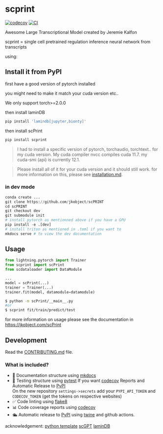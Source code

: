 
# scprint

[![codecov](https://codecov.io/gh/jkobject/scPRINT/branch/main/graph/badge.svg?token=scPRINT_token_here)](https://codecov.io/gh/jkobject/scPRINT)
[![CI](https://github.com/jkobject/scPRINT/actions/workflows/main.yml/badge.svg)](https://github.com/jkobject/scPRINT/actions/workflows/main.yml)

Awesome Large Transcriptional Model created by Jeremie Kalfon

scprint = single cell pretrained regulation inference neural network from transcripts

using: 


## Install it from PyPI

first have a good version of pytorch installed

you might need to make it match your cuda version etc..

We only support torch>=2.0.0

then install laminDB

```bash
pip install 'lamindb[jupyter,bionty]'
```

then install scPrint

```bash
pip install scprint
```

> I had to install a specific version of pytorch, torchaudio, torchtext.. for my cuda version.
My cuda compiler nvcc compiles cuda 11.7. my cuda-smi (api) is currently 12.1.

> Please install all of it for your cuda version and it should still work. for more information on this, please see [installation.md](installation.md).

### in dev mode

```python
conda create ...
git clone https://github.com/jkobject/scPRINT
cd scPRINT
git checkout dev
git submodule init
# install pytorch as mentionned above if you have a GPU
pip install -e .[dev]
# install triton as mentioned in .toml if you want to
mkdocs serve # to view the dev documentation
```

## Usage

```py
from lightning.pytorch import Trainer
from scprint import scPrint
from scdataloader import DataModule

...
model = scPrint(...)
trainer = Trainer(...)
trainer.fit(model, datamodule=datamodule)
```

```bash
$ python -m scPrint/__main__.py
#or
$ scprint fit/train/predict/test
```

for more information on usage please see the documentation in https://jkobject.com/scPrint

## Development

Read the [CONTRIBUTING.md](CONTRIBUTING.md) file.

### What is included?

- 📃 Documentation structure using [mkdocs](http://www.mkdocs.org)
- 🧪 Testing structure using [pytest](https://docs.pytest.org/en/latest/)
  If you want [codecov](https://about.codecov.io/sign-up/) Reports and Automatic Release to [PyPI](https://pypi.org)  
  On the new repository `settings->secrets` add your `PYPI_API_TOKEN` and `CODECOV_TOKEN` (get the tokens on respective websites)
- ✅ Code linting using [flake8](https://flake8.pycqa.org/en/latest/)
- 📊 Code coverage reports using [codecov](https://about.codecov.io/sign-up/)
- 🛳️ Automatic release to [PyPI](https://pypi.org) using [twine](https://twine.readthedocs.io/en/latest/) and github actions.


acknowledgement:
[python template](https://github.com/rochacbruno/python-project-template)
[scGPT]()
[laminDB]()
